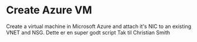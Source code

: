 # Create Azure VM
Create a virtual machine in Microsoft Azure and attach it's NIC to an existing VNET and NSG.
Dette er en super godt script Tak til Christian Smith
